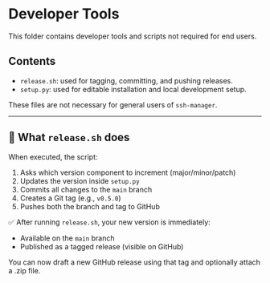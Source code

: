 # Developer Tools

This folder contains developer tools and scripts not required for end users.

## Contents

- `release.sh`: used for tagging, committing, and pushing releases.
- `setup.py`: used for editable installation and local development setup.

These files are not necessary for general users of `ssh-manager`.

---

## 🔁 What `release.sh` does

When executed, the script:
1. Asks which version component to increment (major/minor/patch)
2. Updates the version inside `setup.py`
3. Commits all changes to the `main` branch
4. Creates a Git tag (e.g., `v0.5.0`)
5. Pushes both the branch and tag to GitHub

✅ After running `release.sh`, your new version is immediately:
- Available on the `main` branch
- Published as a tagged release (visible on GitHub)

You can now draft a new GitHub release using that tag and optionally attach a .zip file.
